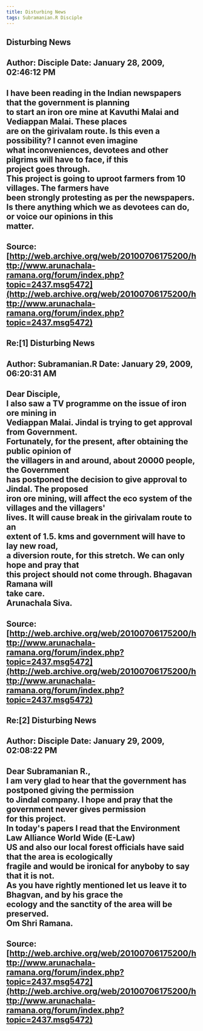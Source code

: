 ```yaml
--- 
title: Disturbing News   
tags: Subramanian.R Disciple  
---  
```

## Disturbing News  
Author: Disciple            Date: January 28, 2009, 02:46:12 PM  
---  
I have been reading in the Indian newspapers that the government is planning  
to start an iron ore mine at Kavuthi Malai and Vediappan Malai. These places  
are on the girivalam route. Is this even a possibility? I cannot even imagine  
what inconveniences, devotees and other pilgrims will have to face, if this  
project goes through.   
This project is going to uproot farmers from 10 villages. The farmers have  
been strongly protesting as per the newspapers.   
Is there anything which we as devotees can do, or voice our opinions in this  
matter.
 ---  
Source:[http://web.archive.org/web/20100706175200/http://www.arunachala-ramana.org/forum/index.php?topic=2437.msg5472](http://web.archive.org/web/20100706175200/http://www.arunachala-ramana.org/forum/index.php?topic=2437.msg5472)   
---  

## Re:[1] Disturbing News  
Author: Subramanian.R       Date: January 29, 2009, 06:20:31 AM  
---  
Dear Disciple,   
I also saw a TV programme on the issue of iron ore mining in   
Vediappan Malai. Jindal is trying to get approval from Government.   
Fortunately, for the present, after obtaining the public opinion of   
the villagers in and around, about 20000 people, the Government   
has postponed the decision to give approval to Jindal. The proposed   
iron ore mining, will affect the eco system of the villages and the villagers'  
lives. It will cause break in the girivalam route to an   
extent of 1.5. kms and government will have to lay new road,   
a diversion route, for this stretch. We can only hope and pray that   
this project should not come through. Bhagavan Ramana will   
take care.   
Arunachala Siva.
 ---  
Source:[http://web.archive.org/web/20100706175200/http://www.arunachala-ramana.org/forum/index.php?topic=2437.msg5472](http://web.archive.org/web/20100706175200/http://www.arunachala-ramana.org/forum/index.php?topic=2437.msg5472)   
---  

## Re:[2] Disturbing News  
Author: Disciple            Date: January 29, 2009, 02:08:22 PM  
---  
Dear Subramanian R.,   
I am very glad to hear that the government has postponed giving the permission  
to Jindal company. I hope and pray that the government never gives permission  
for this project.   
In today's papers I read that the Environment Law Alliance World Wide (E-Law)  
US and also our local forest officials have said that the area is ecologically  
fragile and would be ironical for anyboby to say that it is not.   
As you have rightly mentioned let us leave it to Bhagvan, and by his grace the  
ecology and the sanctity of the area will be preserved.   
Om Shri Ramana.
 ---  
Source:[http://web.archive.org/web/20100706175200/http://www.arunachala-ramana.org/forum/index.php?topic=2437.msg5472](http://web.archive.org/web/20100706175200/http://www.arunachala-ramana.org/forum/index.php?topic=2437.msg5472)   
---  

